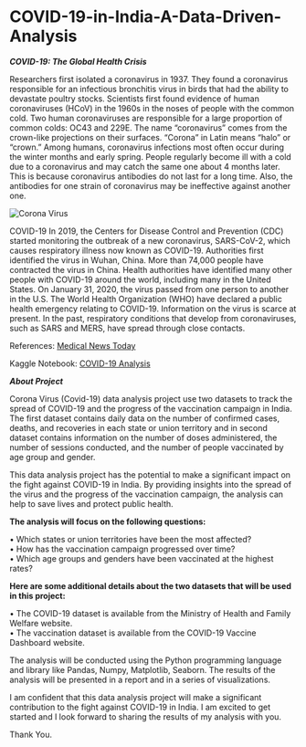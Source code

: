 # COVID-19-in-India-A-Data-Driven-Analysis

***COVID-19: The Global Health Crisis***

Researchers first isolated a coronavirus in 1937. They found a coronavirus responsible for an infectious bronchitis virus in birds that had the ability to devastate poultry stocks. Scientists first found evidence of human coronaviruses (HCoV) in the 1960s in the noses of people with the common cold. Two human coronaviruses are responsible for a large proportion of common colds: OC43 and 229E. The name “coronavirus” comes from the crown-like projections on their surfaces. “Corona” in Latin means “halo” or “crown.” Among humans, coronavirus infections most often occur during the winter months and early spring. People regularly become ill with a cold due to a coronavirus and may catch the same one about 4 months later. This is because coronavirus antibodies do not last for a long time. Also, the antibodies for one strain of coronavirus may be ineffective against another one.

![Corona Virus](https://healthmatters.nyp.org/wp-content/uploads/2020/03/Article-hero.jpg)

COVID-19 In 2019, the Centers for Disease Control and Prevention (CDC) started monitoring the outbreak of a new coronavirus, SARS-CoV-2, which causes respiratory illness now known as COVID-19. Authorities first identified the virus in Wuhan, China. More than 74,000 people have contracted the virus in China. Health authorities have identified many other people with COVID-19 around the world, including many in the United States. On January 31, 2020, the virus passed from one person to another in the U.S. The World Health Organization (WHO) have declared a public health emergency relating to COVID-19. Information on the virus is scarce at present. In the past, respiratory conditions that develop from coronaviruses, such as SARS and MERS, have spread through close contacts.

References: [Medical News Today](https://www.medicalnewstoday.com/articles/256521#definition)

Kaggle Notebook: [COVID-19 Analysis](https://www.kaggle.com/chirag9073/covid-19-analysis-upd-3rd-july)

***About Project***

Corona Virus (Covid-19) data analysis project use two datasets to track the spread of COVID-19 and the progress of the vaccination campaign in India. The first dataset contains daily data on the number of confirmed cases, deaths, and recoveries in each state or union territory and in second dataset contains information on the number of doses administered, the number of sessions conducted, and the number of people vaccinated by age group and gender.

This data analysis project has the potential to make a significant impact on the fight against COVID-19 in India. By providing insights into the spread of the virus and the progress of the vaccination campaign, the analysis can help to save lives and protect public health.

**The analysis will focus on the following questions:**

•	Which states or union territories have been the most affected?       
•	How has the vaccination campaign progressed over time?      
•	Which age groups and genders have been vaccinated at the highest rates?

**Here are some additional details about the two datasets that will be used in this project:**

•	The COVID-19 dataset is available from the Ministry of Health and Family Welfare website.    
•	The vaccination dataset is available from the COVID-19 Vaccine Dashboard website.

The analysis will be conducted using the Python programming language and library like Pandas, Numpy, Matplotlib, Seaborn. The results of the analysis will be presented in a report and in a series of visualizations.

I am confident that this data analysis project will make a significant contribution to the fight against COVID-19 in India. I am excited to get started and I look forward to sharing the results of my analysis with you.

Thank You.

